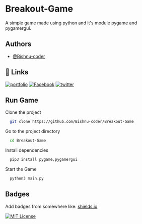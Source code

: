 
# Breakout-Game

A simple game made using python and it's module pygame and pygamergui.


## Authors

- [@Bishnu-coder](https://github.com/Bishnu-coder)


## 🔗 Links
[![portfolio](https://img.shields.io/badge/my_portfolio-000?style=for-the-badge&logo=ko-fi&logoColor=white)](https://bishnu-coder.github.io/)
[![Facebook](https://img.shields.io/badge/facebook-0A66C2?style=for-the-badge&logo=Facebook&logoColor=white)](https://www.facebook.com/bishnukohar01/)
[![twitter](https://img.shields.io/badge/youtube-1DA1F2?style=for-the-badge&logo=youtube&logoColor=red)](https://www.youtube.com/channel/UCNj9jZBVxRWm7TA5g2K7XtA)


## Run Game

Clone the project

```bash
  git clone https://github.com/Bishnu-coder/Breakout-Game
```

Go to the project directory

```bash
  cd Breakout-Game
```

Install dependencies

```bash
  pip3 install pygame,pygamergui
```

Start the Game

```bash
  python3 main.py
```


## Badges

Add badges from somewhere like: [shields.io](https://shields.io/)

[![MIT License](https://img.shields.io/badge/License-MIT-green.svg)](https://choosealicense.com/licenses/mit/)

